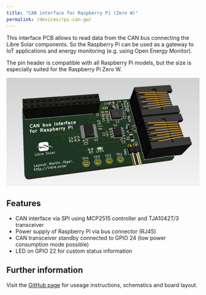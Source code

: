 ```yaml
---
title: "CAN interface for Raspberry Pi (Zero W)"
permalink: /devices/rpi-can-gw/
---
```


This interface PCB allows to read data from the CAN bus connecting the Libre Solar components. So the Raspberry Pi can be used as a gateway to IoT applications and energy monitoring (e.g. using Open Energy Monitor).

The pin header is compatible with all Raspberry Pi models, but the size is especially suited for the Raspberry Pi Zero W.

![Raspberry Pi CAN interface PCB](/images/rpi-can-gw.png)

## Features

- CAN interface via SPI using MCP2515 controller and TJA1042T/3 transceiver
- Power supply of Raspberry Pi via bus connector (RJ45)
- CAN transceiver standby connected to GPIO 24 (low power consumption mode possible)
- LED on GPIO 22 for custom status information

## Further information

Visit the [GitHub page](https://github.com/LibreSolar/CAN_RPi-ZeroW "Libre Solar CAN interface for Raspberry Pi (Zero W)") for useage instructions, schematics and board layout.
